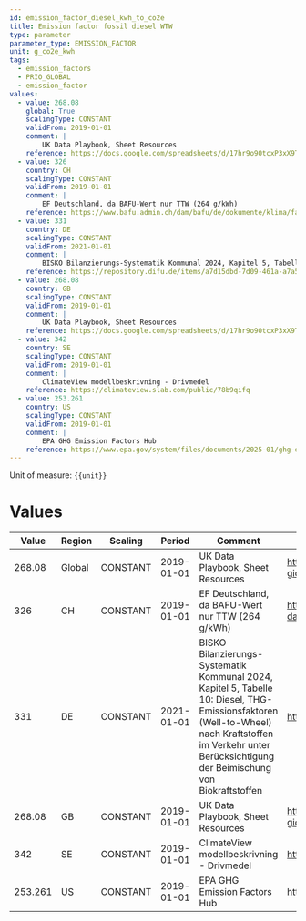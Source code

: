 ```yaml
---
id: emission_factor_diesel_kwh_to_co2e
title: Emission factor fossil diesel WTW
type: parameter
parameter_type: EMISSION_FACTOR
unit: g_co2e_kwh
tags:
  - emission_factors
  - PRIO_GLOBAL
  - emission_factor
values:
  - value: 268.08
    global: True
    scalingType: CONSTANT
    validFrom: 2019-01-01
    comment: |
        UK Data Playbook, Sheet Resources
    reference: https://docs.google.com/spreadsheets/d/17hr9o90tcxP3xX9T000uWcXSrzm5b5D3UfPwcq7LzgA/edit?gid=1982830832#gid=1982830832
  - value: 326
    country: CH
    scalingType: CONSTANT
    validFrom: 2019-01-01
    comment: |
        EF Deutschland, da BAFU-Wert nur TTW (264 g/kWh)
    reference: https://www.bafu.admin.ch/dam/bafu/de/dokumente/klima/fachinfo-daten/CO2_Emissionsfaktoren_THG_Inventar.pdf.download.pdf/CO2_Emissionsfaktoren.pdf
  - value: 331
    country: DE
    scalingType: CONSTANT
    validFrom: 2021-01-01
    comment: |
        BISKO Bilanzierungs-Systematik Kommunal 2024, Kapitel 5, Tabelle 10: Diesel, THG-Emissionsfaktoren (Well-to-Wheel) nach Kraftstoffen im Verkehr unter Berücksichtigung der Beimischung von Biokraftstoffen
    reference: https://repository.difu.de/items/a7d15dbd-7d09-461a-a7a5-0be9f526facb
  - value: 268.08
    country: GB
    scalingType: CONSTANT
    validFrom: 2019-01-01
    comment: |
        UK Data Playbook, Sheet Resources
    reference: https://docs.google.com/spreadsheets/d/17hr9o90tcxP3xX9T000uWcXSrzm5b5D3UfPwcq7LzgA/edit?gid=1982830832#gid=1982830832
  - value: 342
    country: SE
    scalingType: CONSTANT
    validFrom: 2019-01-01
    comment: |
        ClimateView modellbeskrivning - Drivmedel
    reference: https://climateview.slab.com/public/78b9qifq
  - value: 253.261
    country: US
    scalingType: CONSTANT
    validFrom: 2019-01-01
    comment: |
        EPA GHG Emission Factors Hub
    reference: https://www.epa.gov/system/files/documents/2025-01/ghg-emission-factors-hub-2025.pdf
---
```



Unit of measure: `{{unit}}`


# Values


| Value | Region | Scaling | Period | Comment | Reference |
|-------|--------|---------|--------|---------|-----------|
| 268.08 | Global | CONSTANT | 2019-01-01 | UK Data Playbook, Sheet Resources | https://docs.google.com/spreadsheets/d/17hr9o90tcxP3xX9T000uWcXSrzm5b5D3UfPwcq7LzgA/edit?gid=1982830832#gid=1982830832 |
| 326 | CH | CONSTANT | 2019-01-01 | EF Deutschland, da BAFU-Wert nur TTW (264 g/kWh) | https://www.bafu.admin.ch/dam/bafu/de/dokumente/klima/fachinfo-daten/CO2_Emissionsfaktoren_THG_Inventar.pdf.download.pdf/CO2_Emissionsfaktoren.pdf |
| 331 | DE | CONSTANT | 2021-01-01 | BISKO Bilanzierungs-Systematik Kommunal 2024, Kapitel 5, Tabelle 10: Diesel, THG-Emissionsfaktoren (Well-to-Wheel) nach Kraftstoffen im Verkehr unter Berücksichtigung der Beimischung von Biokraftstoffen | https://repository.difu.de/items/a7d15dbd-7d09-461a-a7a5-0be9f526facb |
| 268.08 | GB | CONSTANT | 2019-01-01 | UK Data Playbook, Sheet Resources | https://docs.google.com/spreadsheets/d/17hr9o90tcxP3xX9T000uWcXSrzm5b5D3UfPwcq7LzgA/edit?gid=1982830832#gid=1982830832 |
| 342 | SE | CONSTANT | 2019-01-01 | ClimateView modellbeskrivning - Drivmedel | https://climateview.slab.com/public/78b9qifq |
| 253.261 | US | CONSTANT | 2019-01-01 | EPA GHG Emission Factors Hub | https://www.epa.gov/system/files/documents/2025-01/ghg-emission-factors-hub-2025.pdf |


